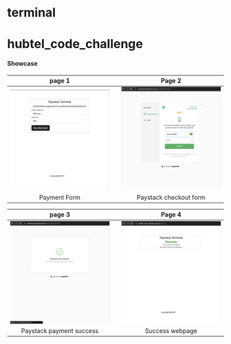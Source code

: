 # terminal

# hubtel_code_challenge

#### Showcase
|                page 1                  |                                        |               Page 2                   |
|:--------------------------------------:|----------------------------------------|:--------------------------------------:|
| <img src="images/s_1.png" width="300"> || <img src="images/s_2.png" width="300"> | 
|            Payment Form                ||     Paystack checkout form            ||                                       |



|                page 3                  |                                        |               Page 4                   |
|:--------------------------------------:|----------------------------------------|:--------------------------------------:|
| <img src="images/s_3.png" width="300"> || <img src="images/s_4.png" width="300"> | 
|Paystack payment success                ||     Success webpage                   ||                                       |
